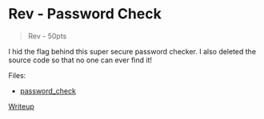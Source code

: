 # Rev - Password Check
> Rev - 50pts

I hid the flag behind this super secure password checker. I also deleted the source code so that no one can ever find it!

Files:
- [password_check](./src/password_check)

[Writeup](./writeup/README.md)
